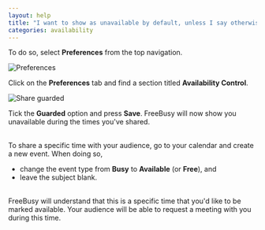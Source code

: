 ```yaml
---
layout: help
title: "I want to show as unavailable by default, unless I say otherwise"
categories: availability
---
```


To do so, select **Preferences** from the top navigation.

![Preferences](https://imgur.com/Qhzho2h.png)

Click on the **Preferences** tab and find a section titled **Availability Control**.
<br>

![Share guarded](https://imgur.com/jlhKK6z.png)

Tick the **Guarded** option and press **Save**.
FreeBusy will now show you unavailable during the times you've shared.

<br>
To share a specific time with your audience, go to your calendar and create a new event.
When doing so,

- change the event type from **Busy** to **Available** (or **Free**), and
- leave the subject blank.

<br>
FreeBusy will understand that this is a specific time that you'd like to be marked available.
Your audience will be able to request a meeting with you during this time.
